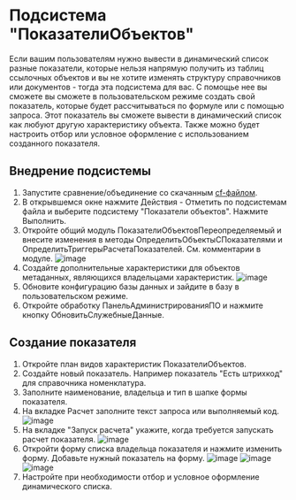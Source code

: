 # Подсистема "ПоказателиОбъектов"
Если вашим пользователям нужно вывести в динамический список разные показатели, которые нельзя напрямую получить из таблиц ссылочных объектов и вы не хотите изменять структуру справочников или документов - тогда эта подсистема для вас. С помощье нее вы сможете вы сможете в пользовательском режиме создать свой показатель, которые будет рассчитываться по формуле или с помощью запроса. Этот показатель вы сможете вывести в динамический список как любуют другую характеристику объекта. Также можно будет настроить отбор или условное оформление с использованием созданного показателя.
## Внедрение подсистемы
1. Запустите сравнение/объединение со скачанным [cf-файлом](https://github.com/pila86/object-indicators/releases/latest).
2. В открывшемся окне нажмите Действия - Отметить по подсистемам файла и выберите подсистему "Показатели объектов". Нажмите Выполнить.
3. Откройте общий модуль ПоказателиОбъектовПереопределяемый и внесите изменения в методы ОпределитьОбъектыСПоказателями и ОпределитьТриггерыРасчетаПоказателей. См. комментарии в модуле.
![image](https://user-images.githubusercontent.com/20997791/110167050-3e983c80-7e06-11eb-8c25-27db7844885e.png)
4. Создайте дополнительные характеристики для объектов метаданных, являющихся владельцами характеристик.
![image](https://user-images.githubusercontent.com/20997791/110166534-92eeec80-7e05-11eb-9b84-f0507b83dc1e.png)
5. Обновите конфигурацию базы данных и зайдите в базу в пользовательском режиме.
6. Откройте обработку ПанельАдминистрированияПО и нажмите кнопку ОбновитьСлужебныеДанные.
## Создание показателя
1. Откройте план видов характеристик ПоказателиОбъектов.
2. Создайте новый показатель. Например показатель "Есть штрихкод" для справочника номенклатура.
3. Заполните наименование, владельца и тип в шапке формы показателя.
4. На вкладке Расчет заполните текст запроса или выполняемый код.
![image](https://user-images.githubusercontent.com/20997791/110167794-4c9a8d00-7e07-11eb-8ecf-86578942f7d7.png)
5. На вкладке "Запуск расчета" укажите, когда требуется запускать расчет показателя.
![image](https://user-images.githubusercontent.com/20997791/110167920-84093980-7e07-11eb-9a1c-108080d53375.png)
6. Откройти форму списка владельца показателя и нажмите изменить форму. Добавьте нужный показатель на форму.
![image](https://user-images.githubusercontent.com/20997791/110168178-dba7a500-7e07-11eb-94ee-964df0adee29.png)
![image](https://user-images.githubusercontent.com/20997791/110168203-e3ffe000-7e07-11eb-9a4e-a83c3f427646.png)
![image](https://user-images.githubusercontent.com/20997791/110168246-f37f2900-7e07-11eb-9739-94b79a372b25.png)
7. Настройте при необходимости отбор и условное оформление динамического списка.
